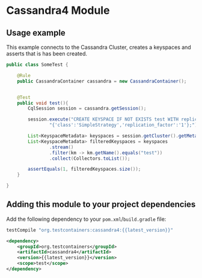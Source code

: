 # Cassandra4 Module

## Usage example

This example connects to the Cassandra Cluster, creates a keyspaces and asserts that is has been created.

```java tab="JUnit 4 example"
public class SomeTest {

    @Rule
    public CassandraContainer cassandra = new CassandraContainer();


    @Test
    public void test(){
        CqlSession session = cassandra.getSession();

        session.execute("CREATE KEYSPACE IF NOT EXISTS test WITH replication = \n" +
                "{'class':'SimpleStrategy','replication_factor':'1'};");

        List<KeyspaceMetadata> keyspaces = session.getCluster().getMetadata().getKeyspaces();
        List<KeyspaceMetadata> filteredKeyspaces = keyspaces
                .stream()
                .filter(km -> km.getName().equals("test"))
                .collect(Collectors.toList());

        assertEquals(1, filteredKeyspaces.size());
    }

}
```

## Adding this module to your project dependencies

Add the following dependency to your `pom.xml`/`build.gradle` file:

```groovy tab='Gradle'
testCompile "org.testcontainers:cassandra4:{{latest_version}}"
```

```xml tab='Maven'
<dependency>
    <groupId>org.testcontainers</groupId>
    <artifactId>cassandra4</artifactId>
    <version>{{latest_version}}</version>
    <scope>test</scope>
</dependency>
```
